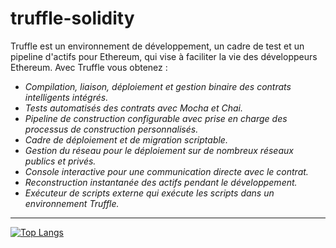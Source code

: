 # truffle-solidity


Truffle est un environnement de développement, un cadre de test et un pipeline d'actifs pour Ethereum, qui vise à faciliter la vie des développeurs Ethereum. Avec Truffle vous obtenez :

  - *Compilation, liaison, déploiement et gestion binaire des contrats intelligents intégrés.*
  - *Tests automatisés des contrats avec Mocha et Chai.*
  - *Pipeline de construction configurable avec prise en charge des processus de construction personnalisés.*
  - *Cadre de déploiement et de migration scriptable.*
  - *Gestion du réseau pour le déploiement sur de nombreux réseaux publics et privés.*
  - *Console interactive pour une communication directe avec le contrat.*
  - *Reconstruction instantanée des actifs pendant le développement.*
  - *Exécuteur de scripts externe qui exécute les scripts dans un environnement Truffle.*

___



[![Top Langs](https://github-readme-stats-git-masterrstaa-rickstaa.vercel.app/api/top-langs/?username=Dr-Lab1)](https://github.com/Dr-Lab1/github-readme-stats)
